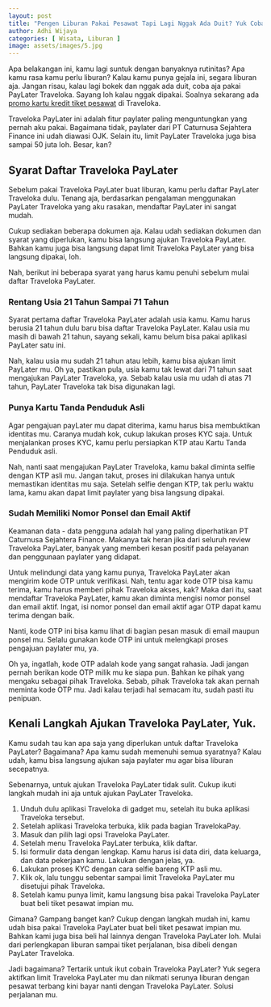 ```yaml
---
layout: post
title: "Pengen Liburan Pakai Pesawat Tapi Lagi Nggak Ada Duit? Yuk Coba Traveloka PayLater"
author: Adhi Wijaya
categories: [ Wisata, Liburan ]
image: assets/images/5.jpg
---
```


Apa belakangan ini, kamu lagi suntuk dengan banyaknya rutinitas? Apa kamu rasa kamu perlu liburan? Kalau kamu punya gejala ini, segara liburan aja. Jangan risau, kalau lagi bokek dan nggak ada duit, coba aja pakai PayLater Traveloka. Sayang loh kalau nggak dipakai. Soalnya sekarang ada [promo kartu kredit tiket pesawat](https://www.traveloka.com/id-id/travelokapay/paylater) di Traveloka.

Traveloka PayLater ini adalah fitur paylater paling menguntungkan yang pernah aku pakai. Bagaimana tidak, paylater dari PT Caturnusa Sejahtera Finance ini udah diawasi OJK. Selain itu, limit PayLater Traveloka juga bisa sampai 50 juta loh. Besar, kan?

## Syarat Daftar Traveloka PayLater
Sebelum pakai Traveloka PayLater buat liburan, kamu perlu daftar PayLater Traveloka dulu. Tenang aja, berdasarkan pengalaman menggunakan PayLater Traveloka yang aku rasakan, mendaftar PayLater ini sangat mudah. 

Cukup sediakan beberapa dokumen aja. Kalau udah sediakan dokumen dan syarat yang diperlukan, kamu bisa langsung ajukan Traveloka PayLater. Bahkan kamu juga bisa langsung dapat limit Traveloka PayLater yang bisa langsung dipakai, loh.

Nah, berikut ini beberapa syarat yang harus kamu penuhi sebelum mulai daftar Traveloka PayLater.

### Rentang Usia 21 Tahun Sampai 71 Tahun
Syarat pertama daftar Traveloka PayLater adalah usia kamu. Kamu harus berusia 21 tahun dulu baru bisa daftar Traveloka PayLater. Kalau usia mu masih di bawah 21 tahun, sayang sekali, kamu belum bisa pakai aplikasi PayLater satu ini.

Nah, kalau usia mu sudah 21 tahun atau lebih, kamu bisa ajukan limit PayLater mu. Oh ya, pastikan pula, usia kamu tak lewat dari 71 tahun saat mengajukan PayLater Traveloka, ya. Sebab kalau usia mu udah di atas 71 tahun, PayLater Traveloka tak bisa digunakan lagi.

### Punya Kartu Tanda Penduduk Asli
Agar pengajuan payLater mu dapat diterima, kamu harus bisa membuktikan identitas mu. Caranya mudah kok, cukup lakukan proses KYC saja. Untuk menjalankan proses KYC, kamu perlu persiapkan KTP atau Kartu Tanda Penduduk asli.

Nah, nanti saat mengajukan PayLater Traveloka, kamu bakal diminta selfie dengan KTP asli mu. Jangan takut, proses ini dilakukan hanya untuk memastikan identitas mu saja. Setelah selfie dengan KTP, tak perlu waktu lama, kamu akan dapat limit paylater yang bisa langsung dipakai.

### Sudah Memiliki Nomor Ponsel dan Email Aktif
Keamanan data - data pengguna adalah hal yang paling diperhatikan PT Caturnusa Sejahtera Finance. Makanya tak heran jika dari seluruh review Traveloka PayLater, banyak yang memberi kesan positif pada pelayanan dan penggunaan paylater yang didapat.

Untuk melindungi data yang kamu punya, Traveloka PayLater akan mengirim kode OTP untuk verifikasi. Nah, tentu agar kode OTP bisa kamu terima, kamu harus memberi pihak Traveloka akses, kak? Maka dari itu, saat mendaftar Traveloka PayLater, kamu akan diminta mengisi nomor ponsel dan email aktif. Ingat, isi nomor ponsel dan email aktif agar OTP dapat kamu terima dengan baik.

Nanti, kode OTP ini bisa kamu lihat di bagian pesan masuk di email maupun ponsel mu. Selalu gunakan kode OTP ini untuk melengkapi proses pengajuan paylater mu, ya.

Oh ya, ingatlah, kode OTP adalah kode yang sangat rahasia. Jadi jangan pernah berikan kode OTP milik mu ke siapa pun. Bahkan ke pihak yang mengaku sebagai pihak Traveloka. Sebab, pihak Traveloka tak akan pernah meminta kode OTP mu. Jadi kalau terjadi hal semacam itu, sudah pasti itu penipuan.

## Kenali Langkah Ajukan Traveloka PayLater, Yuk.
Kamu sudah tau kan apa saja yang diperlukan untuk daftar Traveloka PayLater? Bagaimana? Apa kamu sudah memenuhi semua syaratnya? Kalau udah, kamu bisa langsung ajukan saja paylater mu agar bisa liburan secepatnya.

Sebenarnya, untuk ajukan Traveloka PayLater tidak sulit. Cukup ikuti langkah mudah ini aja untuk ajukan PayLater Traveloka.

1. Unduh dulu aplikasi Traveloka di gadget mu, setelah itu buka aplikasi Traveloka tersebut.
2. Setelah aplikasi Traveloka terbuka, klik pada bagian TravelokaPay.
3. Masuk dan pilih lagi opsi Traveloka PayLater.
4. Setelah menu Traveloka PayLater terbuka, klik daftar.
5. Isi formulir data dengan lengkap. Kamu harus isi data diri, data keluarga, dan data pekerjaan kamu. Lakukan dengan jelas, ya.
6. Lakukan proses KYC dengan cara selfie bareng KTP asli mu.
7. Klik ok, lalu tunggu sebentar sampai limit Traveloka PayLater mu disetujui pihak Traveloka.
8. Setelah kamu punya limit, kamu langsung bisa pakai Traveloka PayLater buat beli tiket pesawat impian mu.

Gimana? Gampang banget kan? Cukup dengan langkah mudah ini, kamu udah bisa pakai Traveloka PayLater buat beli tiket pesawat impian mu. Bahkan kami juga bisa beli hal lainnya dengan Traveloka PayLater loh. Mulai dari perlengkapan liburan sampai tiket perjalanan, bisa dibeli dengan PayLater Traveloka.

Jadi bagaimana? Tertarik untuk ikut cobain Traveloka PayLater? Yuk segera aktifkan limit Traveloka PayLater mu dan nikmati serunya liburan dengan pesawat terbang kini bayar nanti dengan Traveloka PayLater. Solusi perjalanan mu.